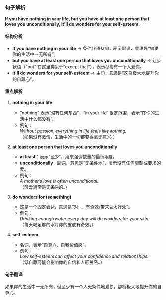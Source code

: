 ### 句子解析

**If you have nothing in your life, but you have at least one person that loves you unconditionally, it'll do wonders for your self-esteem.**  

#### 结构分析
- **If you have nothing in your life** → 条件状语从句，表示假设，意思是“如果你的生活中一无所有”。  
- **but you have at least one person that loves you unconditionally** → 让步状语（“but” 在这里类似于“except that”），表示尽管有一个人爱你。  
- **it'll do wonders for your self-esteem** → 主句，意思是“这将极大地提升你的自尊心”。  

#### 重点解析
1. **nothing in your life**  
   - “nothing” 表示“没有任何东西”，“in your life” 限定范围，表示“在你的生活中什么都没有”。  
   - 例句：  
     *Without passion, everything in life feels like nothing.*  
     （如果没有激情，生活中的一切都变得毫无意义。）  

2. **at least one person that loves you unconditionally**  
   - **at least**：表示“至少”，用来强调数量的最低限度。  
   - **unconditionally**：副词，意思是“无条件地”，表示没有任何限制或要求的爱。  
   - 例句：  
     *A mother’s love is often unconditional.*  
     （母爱通常是无条件的。）  

3. **do wonders for (something)**  
   - 这是一个固定表达，意思是“对……有奇效/带来巨大好处”。  
   - 例句：  
     *Drinking enough water every day will do wonders for your skin.*  
     （每天喝足够的水对你的皮肤有奇效。）  

4. **self-esteem**  
   - 名词，表示“自尊心、自我价值感”。  
   - 例句：  
     *Low self-esteem can affect your confidence and relationships.*  
     （低自尊可能会影响你的自信和人际关系。）  

#### 句子翻译
如果你的生活中一无所有，但至少有一个人无条件地爱你，那将极大地提升你的自尊心。  